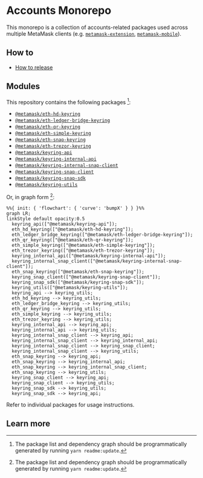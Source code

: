 # Accounts Monorepo

This monorepo is a collection of accounts-related packages used across multiple MetaMask clients (e.g. [`metamask-extension`](https://github.com/MetaMask/metamask-extension/), [`metamask-mobile`](https://github.com/MetaMask/metamask-mobile/)).

## How to

- [How to release](./docs/how-to-release.md)

## Modules

This repository contains the following packages [^fn1]:

<!-- start package list -->

- [`@metamask/eth-hd-keyring`](packages/keyring-eth-hd)
- [`@metamask/eth-ledger-bridge-keyring`](packages/keyring-eth-ledger-bridge)
- [`@metamask/eth-qr-keyring`](packages/keyring-eth-qr)
- [`@metamask/eth-simple-keyring`](packages/keyring-eth-simple)
- [`@metamask/eth-snap-keyring`](packages/keyring-snap-bridge)
- [`@metamask/eth-trezor-keyring`](packages/keyring-eth-trezor)
- [`@metamask/keyring-api`](packages/keyring-api)
- [`@metamask/keyring-internal-api`](packages/keyring-internal-api)
- [`@metamask/keyring-internal-snap-client`](packages/keyring-internal-snap-client)
- [`@metamask/keyring-snap-client`](packages/keyring-snap-client)
- [`@metamask/keyring-snap-sdk`](packages/keyring-snap-sdk)
- [`@metamask/keyring-utils`](packages/keyring-utils)

<!-- end package list -->

Or, in graph form [^fn1]:

<!-- start dependency graph -->

```mermaid
%%{ init: { 'flowchart': { 'curve': 'bumpX' } } }%%
graph LR;
linkStyle default opacity:0.5
  keyring_api(["@metamask/keyring-api"]);
  eth_hd_keyring(["@metamask/eth-hd-keyring"]);
  eth_ledger_bridge_keyring(["@metamask/eth-ledger-bridge-keyring"]);
  eth_qr_keyring(["@metamask/eth-qr-keyring"]);
  eth_simple_keyring(["@metamask/eth-simple-keyring"]);
  eth_trezor_keyring(["@metamask/eth-trezor-keyring"]);
  keyring_internal_api(["@metamask/keyring-internal-api"]);
  keyring_internal_snap_client(["@metamask/keyring-internal-snap-client"]);
  eth_snap_keyring(["@metamask/eth-snap-keyring"]);
  keyring_snap_client(["@metamask/keyring-snap-client"]);
  keyring_snap_sdk(["@metamask/keyring-snap-sdk"]);
  keyring_utils(["@metamask/keyring-utils"]);
  keyring_api --> keyring_utils;
  eth_hd_keyring --> keyring_utils;
  eth_ledger_bridge_keyring --> keyring_utils;
  eth_qr_keyring --> keyring_utils;
  eth_simple_keyring --> keyring_utils;
  eth_trezor_keyring --> keyring_utils;
  keyring_internal_api --> keyring_api;
  keyring_internal_api --> keyring_utils;
  keyring_internal_snap_client --> keyring_api;
  keyring_internal_snap_client --> keyring_internal_api;
  keyring_internal_snap_client --> keyring_snap_client;
  keyring_internal_snap_client --> keyring_utils;
  eth_snap_keyring --> keyring_api;
  eth_snap_keyring --> keyring_internal_api;
  eth_snap_keyring --> keyring_internal_snap_client;
  eth_snap_keyring --> keyring_utils;
  keyring_snap_client --> keyring_api;
  keyring_snap_client --> keyring_utils;
  keyring_snap_sdk --> keyring_utils;
  keyring_snap_sdk --> keyring_api;
```

<!-- end dependency graph -->

Refer to individual packages for usage instructions.

## Learn more

[^fn1]: The package list and dependency graph should be programmatically generated by running `yarn readme:update`.
